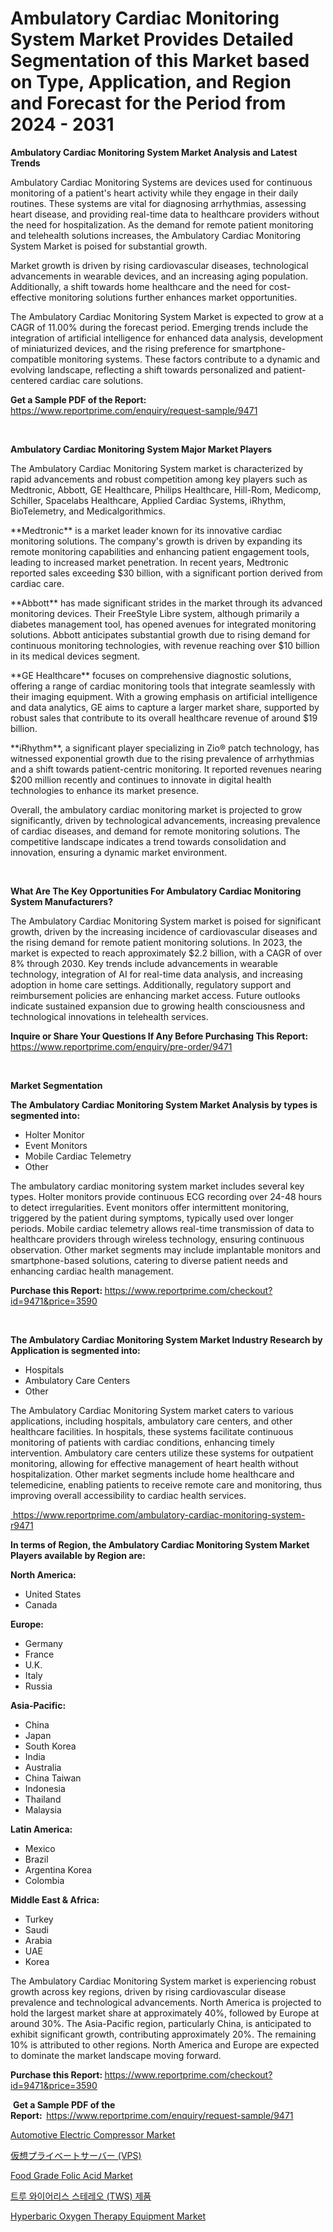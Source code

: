 <p><h1>Ambulatory Cardiac Monitoring System Market Provides Detailed Segmentation of this Market based on Type, Application, and Region and Forecast for the Period from 2024 - 2031</h1></p><p><strong>Ambulatory Cardiac Monitoring System Market Analysis and Latest Trends</strong></p>
<p><p>Ambulatory Cardiac Monitoring Systems are devices used for continuous monitoring of a patient's heart activity while they engage in their daily routines. These systems are vital for diagnosing arrhythmias, assessing heart disease, and providing real-time data to healthcare providers without the need for hospitalization. As the demand for remote patient monitoring and telehealth solutions increases, the Ambulatory Cardiac Monitoring System Market is poised for substantial growth. </p><p>Market growth is driven by rising cardiovascular diseases, technological advancements in wearable devices, and an increasing aging population. Additionally, a shift towards home healthcare and the need for cost-effective monitoring solutions further enhances market opportunities. </p><p>The Ambulatory Cardiac Monitoring System Market is expected to grow at a CAGR of 11.00% during the forecast period. Emerging trends include the integration of artificial intelligence for enhanced data analysis, development of miniaturized devices, and the rising preference for smartphone-compatible monitoring systems. These factors contribute to a dynamic and evolving landscape, reflecting a shift towards personalized and patient-centered cardiac care solutions.</p></p>
<p><strong>Get a Sample PDF of the Report:&nbsp;</strong> <a href="https://www.reportprime.com/enquiry/request-sample/9471">https://www.reportprime.com/enquiry/request-sample/9471</a></p>
<p>&nbsp;</p>
<p><strong>Ambulatory Cardiac Monitoring System Major Market Players</strong></p>
<p><p>The Ambulatory Cardiac Monitoring System market is characterized by rapid advancements and robust competition among key players such as Medtronic, Abbott, GE Healthcare, Philips Healthcare, Hill-Rom, Medicomp, Schiller, Spacelabs Healthcare, Applied Cardiac Systems, iRhythm, BioTelemetry, and Medicalgorithmics.</p><p>**Medtronic** is a market leader known for its innovative cardiac monitoring solutions. The company's growth is driven by expanding its remote monitoring capabilities and enhancing patient engagement tools, leading to increased market penetration. In recent years, Medtronic reported sales exceeding $30 billion, with a significant portion derived from cardiac care.</p><p>**Abbott** has made significant strides in the market through its advanced monitoring devices. Their FreeStyle Libre system, although primarily a diabetes management tool, has opened avenues for integrated monitoring solutions. Abbott anticipates substantial growth due to rising demand for continuous monitoring technologies, with revenue reaching over $10 billion in its medical devices segment.</p><p>**GE Healthcare** focuses on comprehensive diagnostic solutions, offering a range of cardiac monitoring tools that integrate seamlessly with their imaging equipment. With a growing emphasis on artificial intelligence and data analytics, GE aims to capture a larger market share, supported by robust sales that contribute to its overall healthcare revenue of around $19 billion.</p><p>**iRhythm**, a significant player specializing in Zio® patch technology, has witnessed exponential growth due to the rising prevalence of arrhythmias and a shift towards patient-centric monitoring. It reported revenues nearing $200 million recently and continues to innovate in digital health technologies to enhance its market presence.</p><p>Overall, the ambulatory cardiac monitoring market is projected to grow significantly, driven by technological advancements, increasing prevalence of cardiac diseases, and demand for remote monitoring solutions. The competitive landscape indicates a trend towards consolidation and innovation, ensuring a dynamic market environment.</p></p>
<p>&nbsp;</p>
<p><strong>What Are The Key Opportunities For Ambulatory Cardiac Monitoring System Manufacturers?</strong></p>
<p><p>The Ambulatory Cardiac Monitoring System market is poised for significant growth, driven by the increasing incidence of cardiovascular diseases and the rising demand for remote patient monitoring solutions. In 2023, the market is expected to reach approximately $2.2 billion, with a CAGR of over 8% through 2030. Key trends include advancements in wearable technology, integration of AI for real-time data analysis, and increasing adoption in home care settings. Additionally, regulatory support and reimbursement policies are enhancing market access. Future outlooks indicate sustained expansion due to growing health consciousness and technological innovations in telehealth services.</p></p>
<p><strong>Inquire or Share Your Questions If Any Before Purchasing This Report:</strong> <a href="https://www.reportprime.com/enquiry/pre-order/9471">https://www.reportprime.com/enquiry/pre-order/9471</a></p>
<p>&nbsp;</p>
<p><strong>Market Segmentation</strong></p>
<p><strong>The Ambulatory Cardiac Monitoring System Market Analysis by types is segmented into:</strong></p>
<p><ul><li>Holter Monitor</li><li>Event Monitors</li><li>Mobile Cardiac Telemetry</li><li>Other</li></ul></p>
<p><p>The ambulatory cardiac monitoring system market includes several key types. Holter monitors provide continuous ECG recording over 24-48 hours to detect irregularities. Event monitors offer intermittent monitoring, triggered by the patient during symptoms, typically used over longer periods. Mobile cardiac telemetry allows real-time transmission of data to healthcare providers through wireless technology, ensuring continuous observation. Other market segments may include implantable monitors and smartphone-based solutions, catering to diverse patient needs and enhancing cardiac health management.</p></p>
<p><strong>Purchase this Report:&nbsp;</strong><a href="https://www.reportprime.com/checkout?id=9471&price=3590">https://www.reportprime.com/checkout?id=9471&price=3590</a></p>
<p>&nbsp;</p>
<p><strong>The Ambulatory Cardiac Monitoring System Market Industry Research by Application is segmented into:</strong></p>
<p><ul><li>Hospitals</li><li>Ambulatory Care Centers</li><li>Other</li></ul></p>
<p><p>The Ambulatory Cardiac Monitoring System market caters to various applications, including hospitals, ambulatory care centers, and other healthcare facilities. In hospitals, these systems facilitate continuous monitoring of patients with cardiac conditions, enhancing timely intervention. Ambulatory care centers utilize these systems for outpatient monitoring, allowing for effective management of heart health without hospitalization. Other market segments include home healthcare and telemedicine, enabling patients to receive remote care and monitoring, thus improving overall accessibility to cardiac health services.</p></p>
<p><a href="https://www.reportprime.com/ambulatory-cardiac-monitoring-system-r9471">&nbsp;https://www.reportprime.com/ambulatory-cardiac-monitoring-system-r9471</a></p>
<p><strong>In terms of Region, the Ambulatory Cardiac Monitoring System Market Players available by Region are:</strong></p>
<p>
    <p> <strong> North America: </strong>
        <ul>
            <li>United States</li>
            <li>Canada</li>
        </ul>
        </p> 
    <p> <strong> Europe: </strong>
        <ul>
            <li>Germany</li>
            <li>France</li>
            <li>U.K.</li>
            <li>Italy</li>
            <li>Russia</li>
        </ul>
        </p> 
    <p> <strong> Asia-Pacific: </strong>
        <ul>
            <li>China</li>
            <li>Japan</li>
            <li>South Korea</li>
            <li>India</li>
            <li>Australia</li>
            <li>China Taiwan</li>
            <li>Indonesia</li>
            <li>Thailand</li>
            <li>Malaysia</li>
        </ul>
        </p> 
    <p> <strong> Latin America: </strong>
        <ul>
            <li>Mexico</li>
            <li>Brazil</li>
            <li>Argentina Korea</li>
            <li>Colombia</li>
        </ul>
        </p> 
    <p> <strong> Middle East & Africa: </strong>
        <ul>
            <li>Turkey</li>
            <li>Saudi</li>
            <li>Arabia</li>
            <li>UAE</li>
            <li>Korea</li>
        </ul>
    </p>
    </p>
<p><p>The Ambulatory Cardiac Monitoring System market is experiencing robust growth across key regions, driven by rising cardiovascular disease prevalence and technological advancements. North America is projected to hold the largest market share at approximately 40%, followed by Europe at around 30%. The Asia-Pacific region, particularly China, is anticipated to exhibit significant growth, contributing approximately 20%. The remaining 10% is attributed to other regions. North America and Europe are expected to dominate the market landscape moving forward.</p></p>
<p><strong>Purchase this Report: </strong><a href="https://www.reportprime.com/checkout?id=9471&price=3590">https://www.reportprime.com/checkout?id=9471&price=3590</a></p>
<p>&nbsp;<strong>Get a Sample PDF of the Report:&nbsp;&nbsp;</strong><a href="https://www.reportprime.com/enquiry/request-sample/9471">https://www.reportprime.com/enquiry/request-sample/9471</a></p>
<p><strong></strong></p>
<p><p><a href="https://www.linkedin.com/pulse/insights-automotive-electric-compressor-market-players-size-btgje?trackingId=NnscCJbcSZSLX%2Fq1%2FdR%2Fsg%3D%3D">Automotive Electric Compressor Market</a></p><p><a href="https://medium.com/@monserrateklfnsch/virtual-private-servers-vps-market-%E3%81%AE%E3%82%B0%E3%83%AD%E3%83%BC%E3%83%90%E3%83%AB%E5%B8%82%E5%A0%B4%E6%A6%82%E8%A6%81%E3%81%AF-%E4%B8%96%E7%95%8C%E3%81%8A%E3%82%88%E3%81%B3%E4%B8%BB%E8%A6%81%E5%B8%82%E5%A0%B4%E3%81%AB%E3%81%8A%E3%81%91%E3%82%8B%E6%A5%AD%E7%95%8C%E3%81%AB%E5%BD%B1%E9%9F%BF%E3%82%92%E4%B8%8E%E3%81%88%E3%82%8B%E4%B8%BB%E8%A6%81%E3%81%AA%E3%83%88%E3%83%AC%E3%83%B3%E3%83%89%E3%81%AB%E3%81%A4%E3%81%84%E3%81%A6-%E7%8B%AC%E8%87%AA%E3%81%AE%E8%A6%96%E7%82%B9%E3%82%92%E6%8F%90%E4%BE%9B%E3%81%97%E3%81%BE%E3%81%99-1d1b487d39a1">仮想プライベートサーバー (VPS)</a></p><p><a href="https://issuu.com/reportprime-2/docs/food-grade-folic-acid-market-size-2_1bd5f870d7a9f7">Food Grade Folic Acid Market</a></p><p><a href="https://medium.com/@trevorkruvalis5678/%EB%8B%A4%EC%96%91%ED%95%9C-%ED%98%81%EC%8B%A0%EA%B3%BC-%EC%8B%9C%EC%9E%A5-%ED%8A%B8%EB%A0%8C%EB%93%9C%EA%B0%80-%EC%A7%84%EC%A0%95%ED%95%9C-%EB%AC%B4%EC%84%A0-%EC%8A%A4%ED%85%8C%EB%A0%88%EC%98%A4-tws-%EC%A0%9C%ED%92%88-%EC%8B%9C%EC%9E%A5%EC%97%90-%EC%96%B4%EB%96%A4-%EC%98%81%ED%96%A5%EC%9D%84-%EB%AF%B8%EC%B9%98%EA%B3%A0-%EC%9E%88%EC%8A%B5%EB%8B%88%EA%B9%8C-05415ce1cf83">트루 와이어리스 스테레오 (TWS) 제품</a></p><p><a href="https://github.com/alesiasc0na/Market-Research-Report-List-1/blob/main/hyperbaric-oxygen-therapy-equipment-market.md">Hyperbaric Oxygen Therapy Equipment Market</a></p></p>